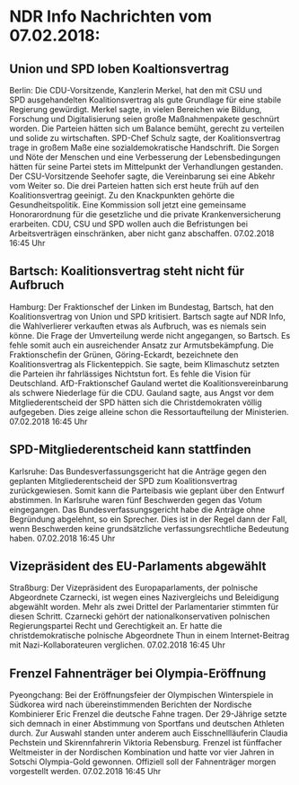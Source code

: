# NDR Info Nachrichten vom 07.02.2018:


## Union und SPD loben Koaltionsvertrag
Berlin: Die CDU-Vorsitzende, Kanzlerin Merkel, hat den mit CSU und SPD ausgehandelten Koalitionsvertrag als gute Grundlage für eine stabile Regierung gewürdigt. Merkel sagte, in vielen Bereichen wie Bildung, Forschung und Digitalisierung seien große Maßnahmenpakete geschnürt worden. Die Parteien hätten sich um Balance bemüht, gerecht zu verteilen und solide zu wirtschaften. SPD-Chef Schulz sagte, der Koalitionsvertrag trage in großem Maße eine sozialdemokratische Handschrift. Die Sorgen und Nöte der Menschen und eine Verbesserung der Lebensbedingungen hätten für seine Partei stets im Mittelpunkt der Verhandlungen gestanden. Der CSU-Vorsitzende Seehofer sagte, die Vereinbarung sei eine Abkehr vom Weiter so. Die drei Parteien hatten sich erst heute früh auf den Koalitionsvertrag geeinigt. Zu den Knackpunkten gehörte die Gesundheitspolitik. Eine Kommission soll jetzt eine gemeinsame Honorarordnung für die gesetzliche und die private Krankenversicherung erarbeiten. CDU, CSU und SPD wollen auch die Befristungen bei Arbeitsverträgen einschränken, aber nicht ganz abschaffen. 07.02.2018 16:45 Uhr 

## Bartsch: Koalitionsvertrag steht nicht für Aufbruch
Hamburg: 	Der Fraktionschef der Linken im Bundestag, Bartsch, hat den Koalitionsvertrag von Union und SPD kritisiert. Bartsch sagte auf NDR Info, die Wahlverlierer verkauften etwas als Aufbruch, was es niemals sein könne. Die Frage der Umverteilung werde nicht angegangen, so Bartsch. Es fehle somit auch ein ausreichender Ansatz zur Armutsbekämpfung. Die Fraktionschefin der Grünen, Göring-Eckardt, bezeichnete den Koalitionsvertrag als Flickenteppich. Sie sagte, beim Klimaschutz setzten die Parteien ihr fahrlässiges Nichtstun fort. Es fehle die Vision für Deutschland. AfD-Fraktionschef Gauland wertet die Koalitionsvereinbarung als schwere Niederlage für die CDU. Gauland sagte, aus Angst vor dem Mitgliederentscheid der SPD hätten sich die Christdemokraten völlig aufgegeben. Dies zeige alleine schon die Ressortaufteilung der Ministerien. 07.02.2018 16:45 Uhr 

## SPD-Mitgliederentscheid kann stattfinden
Karlsruhe: Das Bundesverfassungsgericht hat die Anträge gegen den geplanten Mitgliederentscheid der SPD zum Koalitionsvertrag zurückgewiesen. Somit kann die Parteibasis wie geplant über den Entwurf abstimmen. In Karlsruhe waren fünf Beschwerden gegen das Votum eingegangen. Das Bundesverfassungsgericht habe die Anträge ohne Begründung abgelehnt, so ein Sprecher. Dies ist in der Regel dann der Fall, wenn Beschwerden keine grundsätzliche verfassungsrechtliche Bedeutung haben. 07.02.2018 16:45 Uhr 

## Vizepräsident des EU-Parlaments abgewählt
Straßburg:	Der Vizepräsident des Europaparlaments, der polnische Abgeordnete Czarnecki, ist wegen eines Nazivergleichs und Beleidigung abgewählt worden. Mehr als zwei Drittel der Parlamentarier stimmten für diesen Schritt. Czarnecki gehört der nationalkonservativen polnischen Regierungspartei Recht und Gerechtigkeit an. Er hatte die christdemokratische polnische Abgeordnete Thun in einem Internet-Beitrag mit Nazi-Kollaborateuren verglichen. 07.02.2018 16:45 Uhr 

## Frenzel Fahnenträger bei Olympia-Eröffnung
Pyeongchang:	Bei der Eröffnungsfeier der Olympischen Winterspiele in Südkorea wird nach übereinstimmenden Berichten der Nordische Kombinierer Eric Frenzel die deutsche Fahne tragen. Der 29-Jährige setzte sich demnach in einer Abstimmung von Sportfans und deutschen Athleten durch. Zur Auswahl standen unter anderem auch Eisschnellläuferin Claudia Pechstein und Skirennfahrerin Viktoria Rebensburg. Frenzel ist fünffacher Weltmeister in der Nordischen Kombination und hatte vor vier Jahren in Sotschi Olympia-Gold gewonnen. Offiziell soll der Fahnenträger morgen vorgestellt werden. 07.02.2018 16:45 Uhr 
